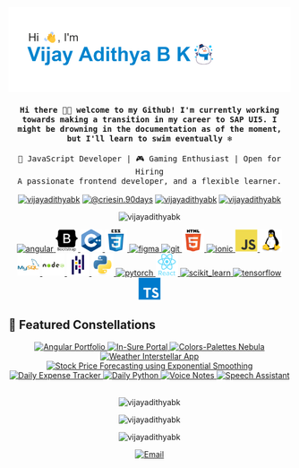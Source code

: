 <div align="center">
  <img src="https://github.com/VijayAdithyaBK/VijayAdithyaBK/blob/main/header.png" alt="banner that says Sarah hart Landolt - software developer, artist, designer">
  <h4 align="center"><samp> Hi there 👋🏾  welcome to my Github! I'm currently working towards making a transition in my career to SAP UI5. I might be drowning in the documentation as of the moment, but I'll learn to swim eventually ❄️ </samp></h4>
  <p><samp>🚀 JavaScript Developer | 🎮 Gaming Enthusiast | Open for Hiring<br>
    A passionate frontend developer, and a flexible learner.</samp></p>
    <p align="center">
      <a href="https://linkedin.com/in/vijayadithyabk" target="blank"><img align="center" src="https://raw.githubusercontent.com/rahuldkjain/github-profile-readme-generator/master/src/images/icons/Social/linked-in-alt.svg" alt="vijayadithyabk" height="30" width="40" /></a>
      <a href="https://medium.com/@criesin.90days" target="blank"><img align="center" src="https://raw.githubusercontent.com/rahuldkjain/github-profile-readme-generator/master/src/images/icons/Social/medium.svg" alt="@criesin.90days" height="30" width="40" /></a>
      <a href="https://www.hackerrank.com/vijayadithyabk" target="blank"><img align="center" src="https://raw.githubusercontent.com/rahuldkjain/github-profile-readme-generator/master/src/images/icons/Social/hackerrank.svg" alt="vijayadithyabk" height="30" width="40" /></a>
      <a href="https://www.leetcode.com/vijayadithyabk" target="blank"><img align="center" src="https://raw.githubusercontent.com/rahuldkjain/github-profile-readme-generator/master/src/images/icons/Social/leet-code.svg" alt="vijayadithyabk" height="30" width="40" /></a>
    </p>
</div>

<div align="center">
  <p><img src="https://komarev.com/ghpvc/?username=vijayadithyabk&label=Profile%20views&color=0e75b6&style=flat" alt="vijayadithyabk" /></p>
</div>



<div align="center">
  <p align="center">
<a href="https://angular.io" target="_blank" rel="noreferrer"> <img src="https://angular.io/assets/images/logos/angular/angular.svg" alt="angular" width="40" height="40"/> </a> <a href="https://getbootstrap.com" target="_blank" rel="noreferrer"> <img src="https://raw.githubusercontent.com/devicons/devicon/master/icons/bootstrap/bootstrap-plain-wordmark.svg" alt="bootstrap" width="40" height="40"/> </a> <a href="https://www.w3schools.com/cpp/" target="_blank" rel="noreferrer"> <img src="https://raw.githubusercontent.com/devicons/devicon/master/icons/cplusplus/cplusplus-original.svg" alt="cplusplus" width="40" height="40"/> </a> <a href="https://www.w3schools.com/css/" target="_blank" rel="noreferrer"> <img src="https://raw.githubusercontent.com/devicons/devicon/master/icons/css3/css3-original-wordmark.svg" alt="css3" width="40" height="40"/> </a> <a href="https://www.figma.com/" target="_blank" rel="noreferrer"> <img src="https://www.vectorlogo.zone/logos/figma/figma-icon.svg" alt="figma" width="40" height="40"/> </a> <a href="https://git-scm.com/" target="_blank" rel="noreferrer"> <img src="https://www.vectorlogo.zone/logos/git-scm/git-scm-icon.svg" alt="git" width="40" height="40"/> </a> <a href="https://www.w3.org/html/" target="_blank" rel="noreferrer"> <img src="https://raw.githubusercontent.com/devicons/devicon/master/icons/html5/html5-original-wordmark.svg" alt="html5" width="40" height="40"/> </a> <a href="https://ionicframework.com" target="_blank" rel="noreferrer"> <img src="https://upload.wikimedia.org/wikipedia/commons/d/d1/Ionic_Logo.svg" alt="ionic" width="40" height="40"/> </a> <a href="https://developer.mozilla.org/en-US/docs/Web/JavaScript" target="_blank" rel="noreferrer"> <img src="https://raw.githubusercontent.com/devicons/devicon/master/icons/javascript/javascript-original.svg" alt="javascript" width="40" height="40"/> </a> <a href="https://www.linux.org/" target="_blank" rel="noreferrer"> <img src="https://raw.githubusercontent.com/devicons/devicon/master/icons/linux/linux-original.svg" alt="linux" width="40" height="40"/> </a> <a href="https://www.mysql.com/" target="_blank" rel="noreferrer"> <img src="https://raw.githubusercontent.com/devicons/devicon/master/icons/mysql/mysql-original-wordmark.svg" alt="mysql" width="40" height="40"/> </a> <a href="https://nodejs.org" target="_blank" rel="noreferrer"> <img src="https://raw.githubusercontent.com/devicons/devicon/master/icons/nodejs/nodejs-original-wordmark.svg" alt="nodejs" width="40" height="40"/> </a> <a href="https://pandas.pydata.org/" target="_blank" rel="noreferrer"> <img src="https://raw.githubusercontent.com/devicons/devicon/2ae2a900d2f041da66e950e4d48052658d850630/icons/pandas/pandas-original.svg" alt="pandas" width="40" height="40"/> </a> <a href="https://www.python.org" target="_blank" rel="noreferrer"> <img src="https://raw.githubusercontent.com/devicons/devicon/master/icons/python/python-original.svg" alt="python" width="40" height="40"/> </a> <a href="https://pytorch.org/" target="_blank" rel="noreferrer"> <img src="https://www.vectorlogo.zone/logos/pytorch/pytorch-icon.svg" alt="pytorch" width="40" height="40"/> </a> <a href="https://reactjs.org/" target="_blank" rel="noreferrer"> <img src="https://raw.githubusercontent.com/devicons/devicon/master/icons/react/react-original-wordmark.svg" alt="react" width="40" height="40"/> </a> <a href="https://scikit-learn.org/" target="_blank" rel="noreferrer"> <img src="https://upload.wikimedia.org/wikipedia/commons/0/05/Scikit_learn_logo_small.svg" alt="scikit_learn" width="40" height="40"/> </a> <a href="https://www.tensorflow.org" target="_blank" rel="noreferrer"> <img src="https://www.vectorlogo.zone/logos/tensorflow/tensorflow-icon.svg" alt="tensorflow" width="40" height="40"/> </a> <a href="https://www.typescriptlang.org/" target="_blank" rel="noreferrer"> <img src="https://raw.githubusercontent.com/devicons/devicon/master/icons/typescript/typescript-original.svg" alt="typescript" width="40" height="40"/> </a>
  </p>
</div>


## 🌌 Featured Constellations
<div align="center">
  <a href="https://vijayadithyabk.github.io/AngularPortfolio/home">
    <img src="https://img.shields.io/badge/Angular%20Portfolio-Explore🪐-ff69b4?style=for-the-badge" alt="Angular Portfolio">
  </a>
  <a href="https://vijayadithyabk.github.io/Insure/">
    <img src="https://img.shields.io/badge/In--Sure%20Portal-Launch🚀-brightgreen?style=for-the-badge" alt="In-Sure Portal">
  </a>
  <a href="https://vijayadithyabk.github.io/Colors-Palletes/">
    <img src="https://img.shields.io/badge/Colors--Palettes%20Nebula-Experience💫-blue?style=for-the-badge" alt="Colors-Palettes Nebula">
  </a>
  <a href="https://vijayadithyabk.github.io/WeatherApp">
    <img src="https://img.shields.io/badge/Weather%20Interstellar%20App-View🌦️-9cf?style=for-the-badge" alt="Weather Interstellar App">
  </a>
  <a href="https://github.com/VijayAdithyaBK/StockPriceForecasting">
    <img src="https://img.shields.io/badge/Stock%20Price%20Forecasting-Discover📈-ffd700?style=for-the-badge" alt="Stock Price Forecasting using Exponential Smoothing">
  </a>
  <a href="https://github.com/VijayAdithyaBK/DailyExpenseTracker">
    <img src="https://img.shields.io/badge/Daily%20Expense%20Tracker-Check%20It%20Out🧾-orange?style=for-the-badge" alt="Daily Expense Tracker">
  </a>
  <a href="https://github.com/VijayAdithyaBK/Daily-Python">
    <img src="https://img.shields.io/badge/Daily%20Python-Explore%20Projects🐍-green?style=for-the-badge" alt="Daily Python">
  </a>
  <a href="https://github.com/VijayAdithyaBK/voice_notes">
    <img src="https://img.shields.io/badge/Voice%20Notes-Take%20Notes🎙️-red?style=for-the-badge" alt="Voice Notes">
  </a>
  <a href="https://github.com/VijayAdithyaBK/speech_assistant">
    <img src="https://img.shields.io/badge/Speech%20Assistant-Talk%20to%20Me🗣️-purple?style=for-the-badge" alt="Speech Assistant">
  </a>
</div><br>


<div align="center">
  <p><img  src="https://github-readme-stats.vercel.app/api/top-langs?username=vijayadithyabk&show_icons=true&locale=en&layout=compact" alt="vijayadithyabk" /></p>
  <p><img  src="https://github-readme-stats.vercel.app/api?username=vijayadithyabk&show_icons=true&locale=en" alt="vijayadithyabk" /></p>
  <p><img  src="https://github-readme-streak-stats.herokuapp.com/?user=vijayadithyabk&" alt="vijayadithyabk" /></p>
</div>


<div align="center">
  <a href="mailto:vijayadithyabk@gmail.com">
    <img src="https://img.shields.io/badge/Email-vijayadithyabk%40gmail.com-red?style=for-the-badge&logo=gmail" alt="Email">
  </a>
</div>
